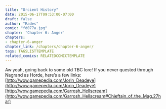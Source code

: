 ```yaml
---
title: "Orcient History"
date: 2015-06-17T09:53:00-07:00
draft: false
author: "Rades"
comic: "fd077a.jpg"
chapter: 'Chapter 6: Anger'
chapters:
- chapter-6-anger
chapter_link: /chapters/chapter-6-anger/
tags: TAGSLISTTEMPLATE
related_comics: RELATEDCOMICTEMPLATE
---
```


Aw yeah, going back to some old TBC lore! If you never quested through Nagrand as Horde, here’s a few links:<br>
[http://wow.gamepedia.com/Jorin_Deadeye](http://wow.gamepedia.com/Jorin_Deadeye)<br>
[http://wow.gamepedia.com/Garrosh_Hellscream](http://wow.gamepedia.com/Garrosh_Hellscream#Chieftain_of_the_Mag.27har)


